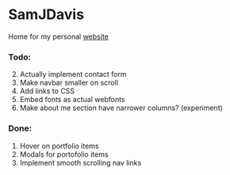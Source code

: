 # SamJDavis
Home for my personal [website][1]

### Todo:

2. Actually implement contact form
3. Make navbar smaller on scroll
4. Add links to CSS
5. Embed fonts as actual webfonts
6. Make about me section have narrower columns? (experiment)

### Done:

1. Hover on portfolio items 
2. Modals for portofolio items
1. Implement smooth scrolling nav links</span>

[1]:	http://sjd.co/	

<!--
Code for strikethrough...

<span style="text-decoration: line-through;">
</span>
-->